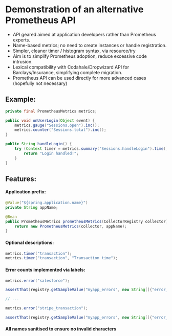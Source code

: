 # Demonstration of an alternative Prometheus API

* API geared aimed at application developers rather than Prometheus experts.
* Name-based metrics; no need to create instances or handle registration.
* Simpler, cleaner timer / histogram syntax, via resource/try
* Aim is to simplify Prometheus adoption, reduce excessive code intrusion.
* Lexical compatibility with Codahale/Dropwizard API for Barclays/Insurance, simplifying complete migration.
* Prometheus API can be used directly for more advanced cases (hopefully not necessary)

## Example:

```java
private final PrometheusMetrics metrics;

public void onUserLogin(Object event) {
    metrics.gauge("Sessions.open").inc();
    metrics.counter("Sessions.total").inc();
}

public String handleLogin() {
    try (Context timer = metrics.summary("Sessions.handleLogin").time()) {
        return "Login handled!";
    }
}
```

## Features:

#### Application prefix:

```java
@Value("${spring.application.name}")
private String appName;

@Bean
public PrometheusMetrics prometheusMetrics(CollectorRegistry collector) {
    return new PrometheusMetrics(collector, appName);
}
```

#### Optional descriptions:

```java
metrics.timer("transaction");
metrics.timer("transaction", "Transaction time");
```

#### Error counts implemented via labels:

```java
metrics.error("salesforce");

assertThat(registry.getSampleValue("myapp_errors", new String[]{"error_type"}, new String[]{"salesforce"})).isEqualTo(1.0d);

// ...

metrics.error("stripe_transaction");

assertThat(registry.getSampleValue("myapp_errors", new String[]{"error_type"}, new String[]{"stripe_transaction"})).isEqualTo(1.0d);
```

#### All names sanitised to ensure no invalid characters